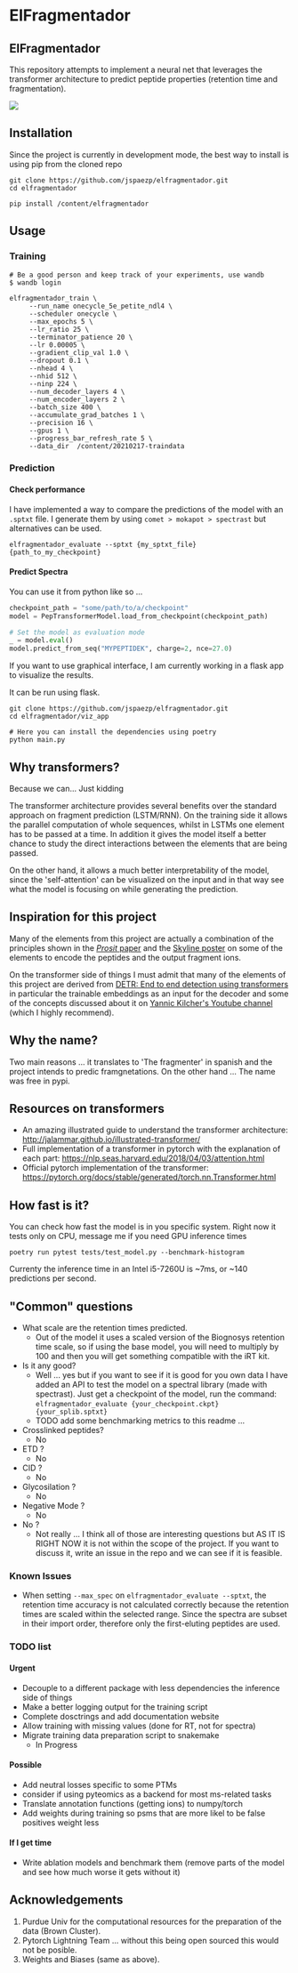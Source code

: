 # ElFragmentador

## ElFragmentador

This repository attempts to implement a neural net that leverages the transformer architecture to predict peptide
properties (retention time and fragmentation).

![](img/schematic.png)

## Installation

Since the project is currently in development mode, the best way to install is using pip from the cloned repo

```shell
git clone https://github.com/jspaezp/elfragmentador.git
cd elfragmentador

pip install /content/elfragmentador
```

## Usage

### Training


```shell
# Be a good person and keep track of your experiments, use wandb
$ wandb login
```

```shell
elfragmentador_train \
     --run_name onecycle_5e_petite_ndl4 \
     --scheduler onecycle \
     --max_epochs 5 \
     --lr_ratio 25 \
     --terminator_patience 20 \
     --lr 0.00005 \
     --gradient_clip_val 1.0 \
     --dropout 0.1 \
     --nhead 4 \
     --nhid 512 \
     --ninp 224 \
     --num_decoder_layers 4 \
     --num_encoder_layers 2 \
     --batch_size 400 \
     --accumulate_grad_batches 1 \
     --precision 16 \
     --gpus 1 \
     --progress_bar_refresh_rate 5 \
     --data_dir  /content/20210217-traindata
```

### Prediction

#### Check performance

I have implemented a way to compare the predictions of
the model with an `.sptxt` file. I generate them by using
`comet > mokapot > spectrast` but alternatives can be used. 

```shell
elfragmentador_evaluate --sptxt {my_sptxt_file} {path_to_my_checkpoint}
```

#### Predict Spectra

You can use it from python like so ...

```python
checkpoint_path = "some/path/to/a/checkpoint"
model = PepTransformerModel.load_from_checkpoint(checkpoint_path)

# Set the model as evaluation mode
_ = model.eval()
model.predict_from_seq("MYPEPTIDEK", charge=2, nce=27.0)
```

If you want to use graphical interface, I am currently working in
a flask app to visualize the results.

It can be run using flask.

```shell
git clone https://github.com/jspaezp/elfragmentador.git
cd elfragmentador/viz_app

# Here you can install the dependencies using poetry
python main.py
```

## Why transformers?

Because we can... Just kidding

The transformer architecture provides several benefits over the standard approach on fragment prediction (LSTM/RNN). On the training side it allows the parallel computation of whole sequences, whilst in LSTMs one element has to be passed at a time. In addition it gives the model itself a better chance to study the direct interactions between the elements that are being passed.

On the other hand, it allows a much better interpretability of the model, since the 'self-attention' can be visualized on the input and in that way see what the model is focusing on while generating the prediction.

## Inspiration for this project

Many of the elements from this project are actually a combination of the principles shown in the [*Prosit* paper](https://www.nature.com/articles/s41592-019-0426-7) and the [Skyline poster](https://skyline.ms/_webdav/home/software/Skyline/%40files/2019-ASBMB-Rohde.pdf) on some of the elements to encode the peptides and the output fragment ions.

On the transformer side of things I must admit that many of the elements of this project are derived from [DETR:  End to end detection using transformers](https://github.com/facebookresearch/detr) in particular the trainable embeddings as an input for the decoder and some of the concepts discussed about it on [Yannic Kilcher's Youtube channel](https://youtu.be/T35ba_VXkMY) (which I highly recommend).

## Why the name?

Two main reasons ... it translates to 'The fragmenter' in spanish and the project intends to predic framgnetations. On the other hand ... The name was free in pypi.

## Resources on transformers

- An amazing illustrated guide to understand the transformer architecture: <http://jalammar.github.io/illustrated-transformer/>
- Full implementation of a transformer in pytorch with the explanation of each part: <https://nlp.seas.harvard.edu/2018/04/03/attention.html>
- Official pytorch implementation of the transformer: <https://pytorch.org/docs/stable/generated/torch.nn.Transformer.html>

## How fast is it?

You can check how fast the model is in you specific system.
Right now it tests only on CPU, message me if you need GPU inference times

```shell
poetry run pytest tests/test_model.py --benchmark-histogram 
```

Currenty the inference time in an Intel i5-7260U is ~7ms, or ~140 predictions per second.

## "Common" questions

- What scale are the retention times predicted.
  - Out of the model it uses a scaled version of the Biognosys retention time
    scale, so if using the base model, you will need to multiply by 100 and then
    you will get something compatible with the iRT kit.
- Is it any good?
  - Well ... yes but if you want to see if it is good for you own data I have
    added an API to test the model on a spectral library (made with spectrast).
    Just get a checkpoint of the model,
    run the command: `elfragmentador_evaluate {your_checkpoint.ckpt} {your_splib.sptxt}`
  - TODO add some benchmarking metrics to this readme ...
- Crosslinked peptides?
  - No
- ETD ?
  - No
- CID ?
  - No
- Glycosilation ?
  - No
- Negative Mode ?
  - No
- No ?
  - Not really ... I think all of those are interesting questions but
    AS IT IS RIGHT NOW it is not within the scope of the project. If you want
    to discuss it, write an issue in the repo and we can see if it is feasible.

### Known Issues

- When setting `--max_spec` on `elfragmentador_evaluate --sptxt`, the retention time accuracy is not calculated correctly because the retention times are scaled within the selected range. Since the spectra are subset in their import order, therefore only the first-eluting peptides are used.

### TODO list

#### Urgent

- Decouple to a different package with less dependencies
  the inference side of things
- Make a better logging output for the training script
- Complete dosctrings and add documentation website
- Allow training with missing values (done for RT, not for spectra)
- Migrate training data preparation script to snakemake
  - In Progress

#### Possible

- Add neutral losses specific to some PTMs
- consider if using pyteomics as  a backend for most ms-related tasks
- Translate annotation functions (getting ions) to numpy/torch
- Add weights during training so psms that are more likel to be false positives weight less

#### If I get time

- Write ablation models and benchmark them (remove parts of the model and see how much worse it gets without it)

## Acknowledgements

1. Purdue Univ for the computational resources for the preparation of the data (Brown Cluster).
2. Pytorch Lightning Team ... without this being open sourced this would not be posible.
3. Weights and Biases (same as above).
